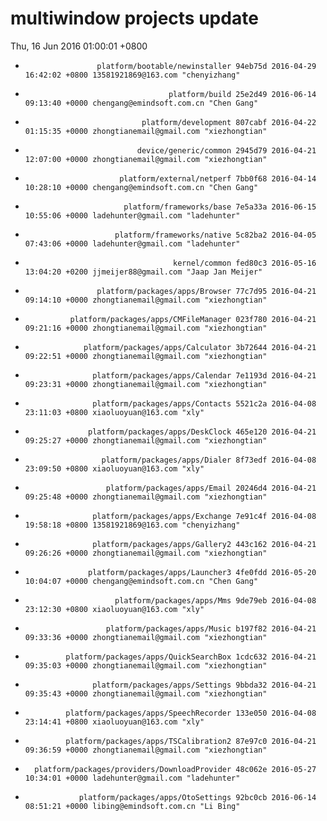# multiwindow projects update
Thu, 16 Jun 2016 01:00:01 +0800
-                     platform/bootable/newinstaller 94eb75d 2016-04-29 16:42:02 +0800 13581921869@163.com "chenyizhang" 
-                                     platform/build 25e2d49 2016-06-14 09:13:40 +0000 chengang@emindsoft.com.cn "Chen Gang" 
-                               platform/development 807cabf 2016-04-22 01:15:35 +0000 zhongtianemail@gmail.com "xiezhongtian" 
-                              device/generic/common 2945d79 2016-04-21 12:07:00 +0000 zhongtianemail@gmail.com "xiezhongtian" 
-                          platform/external/netperf 7bb0f68 2016-04-14 10:28:10 +0000 chengang@emindsoft.com.cn "Chen Gang" 
-                           platform/frameworks/base 7e5a33a 2016-06-15 10:55:06 +0000 ladehunter@gmail.com "ladehunter" 
-                         platform/frameworks/native 5c82ba2 2016-04-05 07:43:06 +0000 ladehunter@gmail.com "ladehunter" 
-                                      kernel/common fed80c3 2016-05-16 13:04:20 +0200 jjmeijer88@gmail.com "Jaap Jan Meijer" 
-                     platform/packages/apps/Browser 77c7d95 2016-04-21 09:14:10 +0000 zhongtianemail@gmail.com "xiezhongtian" 
-               platform/packages/apps/CMFileManager 023f780 2016-04-21 09:21:16 +0000 zhongtianemail@gmail.com "xiezhongtian" 
-                  platform/packages/apps/Calculator 3b72644 2016-04-21 09:22:51 +0000 zhongtianemail@gmail.com "xiezhongtian" 
-                    platform/packages/apps/Calendar 7e1193d 2016-04-21 09:23:31 +0000 zhongtianemail@gmail.com "xiezhongtian" 
-                    platform/packages/apps/Contacts 5521c2a 2016-04-08 23:11:03 +0800 xiaoluoyuan@163.com "xly" 
-                   platform/packages/apps/DeskClock 465e120 2016-04-21 09:25:27 +0000 zhongtianemail@gmail.com "xiezhongtian" 
-                      platform/packages/apps/Dialer 8f73edf 2016-04-08 23:09:50 +0800 xiaoluoyuan@163.com "xly" 
-                       platform/packages/apps/Email 20246d4 2016-04-21 09:25:48 +0000 zhongtianemail@gmail.com "xiezhongtian" 
-                    platform/packages/apps/Exchange 7e91c4f 2016-04-08 19:58:18 +0800 13581921869@163.com "chenyizhang" 
-                    platform/packages/apps/Gallery2 443c162 2016-04-21 09:26:26 +0000 zhongtianemail@gmail.com "xiezhongtian" 
-                   platform/packages/apps/Launcher3 4fe0fdd 2016-05-20 10:04:07 +0000 chengang@emindsoft.com.cn "Chen Gang" 
-                         platform/packages/apps/Mms 9de79eb 2016-04-08 23:12:30 +0800 xiaoluoyuan@163.com "xly" 
-                       platform/packages/apps/Music b197f82 2016-04-21 09:33:36 +0000 zhongtianemail@gmail.com "xiezhongtian" 
-              platform/packages/apps/QuickSearchBox 1cdc632 2016-04-21 09:35:03 +0000 zhongtianemail@gmail.com "xiezhongtian" 
-                    platform/packages/apps/Settings 9bbda32 2016-04-21 09:35:43 +0000 zhongtianemail@gmail.com "xiezhongtian" 
-              platform/packages/apps/SpeechRecorder 133e050 2016-04-08 23:14:41 +0800 xiaoluoyuan@163.com "xly" 
-              platform/packages/apps/TSCalibration2 87e97c0 2016-04-21 09:36:59 +0000 zhongtianemail@gmail.com "xiezhongtian" 
-       platform/packages/providers/DownloadProvider 48c062e 2016-05-27 10:34:01 +0000 ladehunter@gmail.com "ladehunter" 
-                 platform/packages/apps/OtoSettings 92bc0cb 2016-06-14 08:51:21 +0000 libing@emindsoft.com.cn "Li Bing" 
